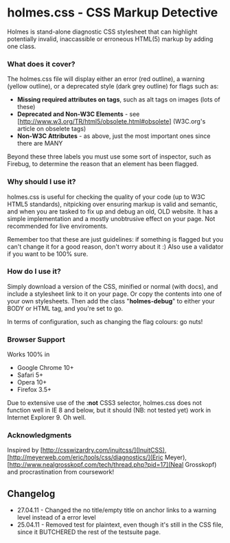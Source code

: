holmes.css - CSS Markup Detective
=================================

Holmes is stand-alone diagnostic CSS stylesheet that can highlight
potentially invalid, inaccassible or erroneous HTML(5) markup by adding one class.

### What does it cover?

The holmes.css file will display either an error (red outline), a warning (yellow outline), or a deprecated style (dark grey outline)
for flags such as:

+	__Missing required attributes on tags__, such as alt tags on images (lots of these)
+	__Deprecated and Non-W3C Elements__ - see [http://www.w3.org/TR/html5/obsolete.html#obsolete] (W3C.org's article on obselete tags)
+	__Non-W3C Attributes__ - as above, just the most important ones since there are MANY
	
Beyond these three labels you must use some sort of inspector, such as Firebug, to determine the reason that an element has been flagged.
	
### Why should I use it?

holmes.css is useful for checking the quality of your code (up to W3C HTML5 standards), nitpicking over ensuring markup is valid and semantic, and when you are tasked to fix up
and debug an old, OLD website. It has a simple implementation and a mostly unobtrusive effect on your page. Not recommended for live enviroments.

Remember too that these are just guidelines: if something is flagged but you can't change it for a good reason, don't worry about it :) Also use a validator if you want to be 100% sure.
	
### How do I use it?

Simply download a version of the CSS, minified or normal (with docs), and include a stylesheet link to it on your 
page. Or copy the contents into one of your own stylesheets. Then add the class "__holmes-debug__" to either your BODY or HTML tag, and you're set to go.

In terms of configuration, such as changing the flag colours: go nuts!

### Browser Support

Works 100% in

-	Google Chrome 10+
-	Safari 5+
-	Opera 10+
-	Firefox 3.5+

Due to extensive use of the __:not__ CSS3 selector, holmes.css does not function well in IE 8 and below,
but it should (NB: not tested yet) work in Internet Explorer 9. Oh well.

### Acknowledgments

Inspired by [http://csswizardry.com/inuitcss/](InuitCSS),[http://meyerweb.com/eric/tools/css/diagnostics/](Eric Meyer), [http://www.nealgrosskopf.com/tech/thread.php?pid=17](Neal Grosskopf) and procrastination from coursework! 

Changelog 
---------

+ 27.04.11 - Changed the no title/empty title on anchor links to a warning level instead of a error level
+ 25.04.11 - Removed test for plaintext, even though it's still in the CSS file, since it BUTCHERED the rest of the testsuite page.
